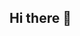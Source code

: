 ## Hi there 👋

<!--
**alihamzaazhar/alihamzaazhar** is a ✨ _special_ ✨ repository because its `README.md` (this file) appears on your GitHub profile.

Here are some ideas to ge# 💫 About Me:
Developing immersive mobile apps using React Native, with a focus on integrating 3D, AR, and VR experiences. My recent projects involve connecting Unity with React Native and creating native modules for enhanced performance on Android and iOS.<br>React Native projects, especially those involving AR/VR, mobile UI/UX improvements, and cross-platform mobile development. I'm also interested in collaborating on open-source tools that optimize React Native performance.<br>Exploring advanced performance optimization techniques in React Native, particularly around native module development for Android and iOS.<br>Cutting-edge AR/VR development techniques and how to seamlessly integrate them with mobile applications. I'm also diving deeper into performance improvements for mobile apps, including faster media rendering and responsive UI components.<br>React Native, integrating Unity with mobile apps, creating native modules, mobile performance optimization, and immersive AR/VR experiences.


## 🌐 Socials:
[![Facebook](https://img.shields.io/badge/Facebook-%231877F2.svg?logo=Facebook&logoColor=white)](https://www.facebook.com/profile.php?id=100004088791004) [![Instagram](https://img.shields.io/badge/Instagram-%23E4405F.svg?logo=Instagram&logoColor=white)](https://instagram.com/ali_hamzaazhar) [![LinkedIn](https://img.shields.io/badge/LinkedIn-%230077B5.svg?logo=linkedin&logoColor=white)](https://www.linkedin.com/in/ali-hamza-3bb2ba196/) 

# 💻 Tech Stack:
![TypeScript](https://img.shields.io/badge/typescript-%23007ACC.svg?style=for-the-badge&logo=typescript&logoColor=white) ![HTML5](https://img.shields.io/badge/html5-%23E34F26.svg?style=for-the-badge&logo=html5&logoColor=white) ![Java](https://img.shields.io/badge/java-%23ED8B00.svg?style=for-the-badge&logo=openjdk&logoColor=white) ![JavaScript](https://img.shields.io/badge/javascript-%23323330.svg?style=for-the-badge&logo=javascript&logoColor=%23F7DF1E) ![Kotlin](https://img.shields.io/badge/kotlin-%237F52FF.svg?style=for-the-badge&logo=kotlin&logoColor=white) ![CSS3](https://img.shields.io/badge/css3-%231572B6.svg?style=for-the-badge&logo=css3&logoColor=white) ![React Native](https://img.shields.io/badge/react_native-%2320232a.svg?style=for-the-badge&logo=react&logoColor=%2361DAFB) ![React Query](https://img.shields.io/badge/-React%20Query-FF4154?style=for-the-badge&logo=react%20query&logoColor=white) ![React Query](https://img.shields.io/badge/-React%20Query-FF4154?style=for-the-badge&logo=react%20query&logoColor=white) ![Firebase](https://img.shields.io/badge/firebase-%23039BE5.svg?style=for-the-badge&logo=firebase) ![MySQL](https://img.shields.io/badge/mysql-4479A1.svg?style=for-the-badge&logo=mysql&logoColor=white) ![SQLite](https://img.shields.io/badge/sqlite-%2307405e.svg?style=for-the-badge&logo=sqlite&logoColor=white) ![Firebase](https://img.shields.io/badge/firebase-a08021?style=for-the-badge&logo=firebase&logoColor=ffcd34) ![Postman](https://img.shields.io/badge/Postman-FF6C37?style=for-the-badge&logo=postman&logoColor=white) ![Three js](https://img.shields.io/badge/threejs-black?style=for-the-badge&logo=three.js&logoColor=white) ![Socket.io](https://img.shields.io/badge/Socket.io-black?style=for-the-badge&logo=socket.io&badgeColor=010101) ![Adobe XD](https://img.shields.io/badge/Adobe%20XD-470137?style=for-the-badge&logo=Adobe%20XD&logoColor=#FF61F6)
# 📊 GitHub Stats:
![](https://github-readme-stats.vercel.app/api?username=alihamzaazhar&theme=radical&hide_border=false&include_all_commits=true&count_private=true)<br/>
![](https://github-readme-streak-stats.herokuapp.com/?user=alihamzaazhar&theme=radical&hide_border=false)<br/>
![](https://github-readme-stats.vercel.app/api/top-langs/?username=alihamzaazhar&theme=radical&hide_border=false&include_all_commits=true&count_private=true&layout=compact)

### ✍️ Random Dev Quote
![](https://quotes-github-readme.vercel.app/api?type=horizontal&theme=radical)

<!-- Proudly created with GPRM ( https://gprm.itsvg.in ) -->
